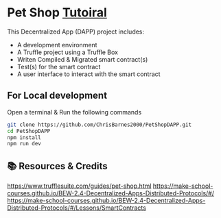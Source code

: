 # Pet Shop [Tutoiral](https://www.trufflesuite.com/guides/pet-shop.html)

This Decentralized App (DAPP) project includes:

- A development environment
- A Truffle project using a Truffle Box
- Writen Compiled & Migrated smart contract(s)
- Test(s) for the smart contract
- A user interface to interact with the smart contract

## For Local development

Open a terminal & Run the following commands

```zsh
git clone https://github.com/ChrisBarnes2000/PetShopDAPP.git
cd PetShopDAPP
npm install
npm run dev
```

## 📚 Resources & Credits

https://www.trufflesuite.com/guides/pet-shop.html
https://make-school-courses.github.io/BEW-2.4-Decentralized-Apps-Distributed-Protocols/#/
https://make-school-courses.github.io/BEW-2.4-Decentralized-Apps-Distributed-Protocols/#/Lessons/SmartContracts
